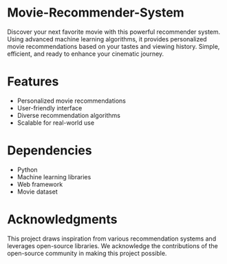 # Movie-Recommender-System
Discover your next favorite movie with this powerful recommender system. Using advanced machine learning algorithms, it provides personalized movie recommendations based on your tastes and viewing history. Simple, efficient, and ready to enhance your cinematic journey.
# Features
- Personalized movie recommendations
- User-friendly interface
- Diverse recommendation algorithms
- Scalable for real-world use
# Dependencies
- Python
- Machine learning libraries
- Web framework 
- Movie dataset
# Acknowledgments
This project draws inspiration from various recommendation systems and leverages open-source libraries. We acknowledge the contributions of the open-source community in making this project possible.
